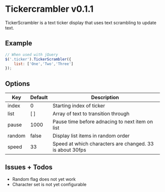 # Tickercrambler v0.1.1

TickerScrambler is a text ticker display that uses text scrambling to update text.

## Example

```js
// When used with jQuery
$('.ticker').TickerScrambler({
	list: ['One','Two','Three']
});
```

## Options

Key		| Default	| Description
-------	| ---------	| -----------
index 	| 0			| Starting index of ticker
list    | [ ]        | Array of text to transition through
pause 	| 1000		| Pause time before adnacing to next item on list
random  | false     | Display list items in random order
speed   | 33        | Speed at which characters are changed. 33 is about 30fps

## Issues + Todos

- Random flag does not yet work
- Character set is not yet configurable
